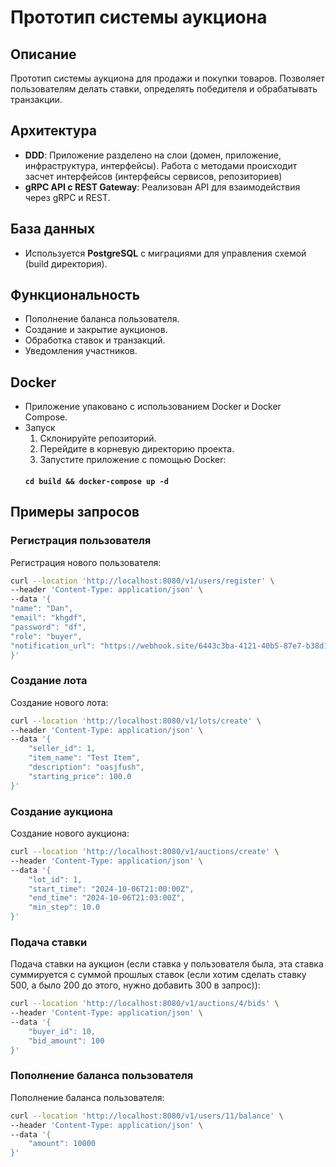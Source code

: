 # Прототип системы аукциона

## Описание
Прототип системы аукциона для продажи и покупки товаров. Позволяет пользователям делать ставки, определять победителя и обрабатывать транзакции.

## Архитектура
- **DDD**: Приложение разделено на слои (домен, приложение, инфраструктура, интерфейсы). Работа с методами происходит засчет интерфейсов (интерфейсы сервисов, репозиториев)
- **gRPC API с REST Gateway**: Реализован API для взаимодействия через gRPC и REST.

## База данных
- Используется **PostgreSQL** с миграциями для управления схемой (build директория).

## Функциональность
- Пополнение баланса пользователя.
- Создание и закрытие аукционов.
- Обработка ставок и транзакций.
- Уведомления участников.

## Docker
- Приложение упаковано с использованием Docker и Docker Compose.
- Запуск
    1.	Склонируйте репозиторий.
    2.	Перейдите в корневую директорию проекта.
    3.	Запустите приложение с помощью Docker: 
    #### `cd build && docker-compose up -d`

## Примеры запросов

### Регистрация пользователя
Регистрация нового пользователя:
```bash
curl --location 'http://localhost:8080/v1/users/register' \
--header 'Content-Type: application/json' \
--data '{
"name": "Dan",
"email": "khgdf",
"password": "df",
"role": "buyer",
"notification_url": "https://webhook.site/6443c3ba-4121-40b5-87e7-b38d1092e246"
}'
```

### Создание лота
Создание нового лота:
```bash
curl --location 'http://localhost:8080/v1/lots/create' \
--header 'Content-Type: application/json' \
--data '{
    "seller_id": 1,
    "item_name": "Test Item",
    "description": "oasjfush",
    "starting_price": 100.0
}'

```

### Создание аукциона
Создание нового аукциона:
```bash
curl --location 'http://localhost:8080/v1/auctions/create' \
--header 'Content-Type: application/json' \
--data '{
    "lot_id": 1,
    "start_time": "2024-10-06T21:00:00Z",
    "end_time": "2024-10-06T21:03:00Z",
    "min_step": 10.0
}'
```

### Подача ставки
Подача ставки на аукцион (если ставка у пользователя была, эта ставка суммируется с суммой прошлых ставок (если хотим сделать ставку 500, а было 200 до этого, нужно добавить 300 в запрос)):
```bash
curl --location 'http://localhost:8080/v1/auctions/4/bids' \
--header 'Content-Type: application/json' \
--data '{
    "buyer_id": 10,
    "bid_amount": 100
}'
```

### Пополнение баланса пользователя
Пополнение баланса пользователя:
```bash
curl --location 'http://localhost:8080/v1/users/11/balance' \
--header 'Content-Type: application/json' \
--data '{
    "amount": 10000
}'
```